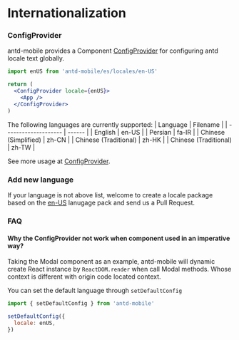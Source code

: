 # Internationalization

### ConfigProvider

antd-mobile provides a Component [ConfigProvider](../components/config-provider) for configuring antd locale text globally.

```jsx
import enUS from 'antd-mobile/es/locales/en-US'

return (
  <ConfigProvider locale={enUS}>
    <App />
  </ConfigProvider>
)
```

The following languages are currently supported:
| Language | Filename |
| -------------------- | ------ |
| English | en-US |
| Persian | fa-IR |
| Chinese (Simplified) | zh-CN |
| Chinese (Traditional) | zh-HK |
| Chinese (Traditional) | zh-TW |

See more usage at [ConfigProvider](../components/config-provider).

### Add new language

If your language is not above list, welcome to create a locale package based on the [en-US](https://github.com/ant-design/ant-design-mobile/blob/master/src/locales/en-US.ts) lanugage pack and send us a Pull Request.

### FAQ

#### Why the ConfigProvider not work when component used in an imperative way?

Taking the Modal component as an example, antd-mobile will dynamic create React instance by `ReactDOM.render` when call Modal methods. Whose context is different with origin code located context.

You can set the default language through `setDefaultConfig`

```jsx
import { setDefaultConfig } from 'antd-mobile'

setDefaultConfig({
  locale: enUS,
})
```
